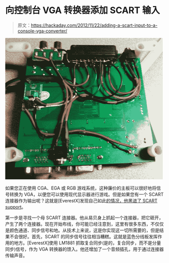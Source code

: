 # 向控制台 VGA 转换器添加 SCART 输入

> 原文：<https://hackaday.com/2012/11/22/adding-a-scart-input-to-a-console-vga-converter/>

![](img/268f3970c17d31de5f7b12d1968b6d7e.png "adding-scart-to-and-arcade-vga-converter")

如果您正在使用 CGA、EGA 或 RGB 游戏系统，这种廉价的主板可以很好地将信号转换为 VGA，以便您可以使用现代显示器进行游戏。但是如果您有一个 SCART 连接器作为输出呢？这就是[EverestX]发现自己如此[的情况，他黑进了 SCART support](https://www.soldierx.com/bbs/201211/CGAEGA-VGA-converter-Upgrayedd)。

第一步是寻找一个母 SCART 连接器。他从易贝身上抓起一个连接器，把它砸开，产生了两个连接器。现在开始布线，你可能已经注意到，这里有很多东西，不仅仅是颜色通道、同步信号和地。从技术上来说，这是你实现这一切所需要的，但是结果不会很好。首先，SCART 的同步信号往往相当糟糕。这就是蓝色分线板发挥作用的地方。[EverestX]使用 LM1881 抓取复合同步(是的，复合同步，而不是分量同步)信号，作为 VGA 转换器的馈入。他还增加了一个音频插孔，用于通过连接器传输声音。